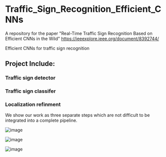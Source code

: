 # Traffic_Sign_Recognition_Efficient_CNNs
A repository for the paper "Real-Time Traffic Sign Recognition Based on Efficient CNNs in the Wild"
https://ieeexplore.ieee.org/document/8392744/

Efficient CNNs for traffic sign recognition

## Project Include:
### Traffic sign detector
  
### Traffic sign classifer
  
### Localization refinment
  
We show our work as three separate steps which are not difficult to be integrated into a complete pipeline. 


![image](https://github.com/USTClj/Traffic_Sign_Recognition_Efficient_CNNs/blob/master/Detection/results/evaluation_on_GTSDB/155.png)

![image](https://github.com/USTClj/Traffic_Sign_Recognition_Efficient_CNNs/blob/master/Detection/results/evaluation_examples_on_Tsinghua_Tencent_100K/114.png)

![image](https://github.com/USTClj/Traffic_Sign_Recognition_Efficient_CNNs/blob/master/Detection/results/evaluation_examples_on_Tsinghua_Tencent_100K/13.png)
